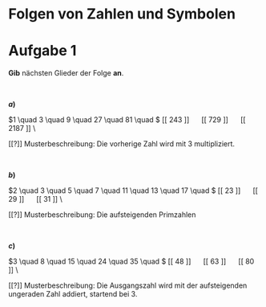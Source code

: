 <!--
version:  0.0.1

language: de

@style
input {
    text-align: center;
}

.flex-container {
    display: flex;
    flex-wrap: wrap;
    align-items: stretch;
    gap: 20px;
}

.flex-child {
    flex: 1;
    min-width: 350px;
    margin-right: 20px;
}

@media (max-width: 400px) {
    .flex-child {
        flex: 100%;
        margin-right: 0;
    }
}
@end

formula: \carry   \textcolor{red}{\scriptsize #1}
formula: \digit   \rlap{\carry{#1}}\phantom{#2}#2
formula: \permil  \text{‰}

import: https://raw.githubusercontent.com/LiaTemplates/Tikz-Jax/main/README.md

script: https://cdn.jsdelivr.net/gh/LiaTemplates/Tikz-Jax@main/dist/index.js


tags: Folgen, leicht, normal, Angeben

comment: Welche Zahl, welches Symbol kommt als nächstes?

author: Martin Lommatzsch

-->




# Folgen von Zahlen und Symbolen



# Aufgabe 1

**Gib** nächsten Glieder der Folge **an**.


<br>

__$a)\;\;$__

$1 \quad 3 \quad 9 \quad 27 \quad 81 \quad $ [[ 243 ]] $\quad$ [[ 729 ]] $\quad$ [[ 2187 ]] \

[[?]] Musterbeschreibung: Die vorherige Zahl wird mit $3$ multipliziert.

<br>

__$b)\;\;$__

$2 \quad 3 \quad 5 \quad 7 \quad 11 \quad 13 \quad 17 \quad $ [[ 23 ]] $\quad$ [[ 29 ]] $\quad$ [[ 31 ]] \

[[?]] Musterbeschreibung: Die aufsteigenden Primzahlen

<br>

__$c)\;\;$__

$3 \quad 8 \quad 15 \quad 24 \quad 35 \quad $ [[ 48 ]] $\quad$ [[ 63 ]] $\quad$ [[ 80 ]] 
\

[[?]] Musterbeschreibung: Die Ausgangszahl wird mit der aufsteigenden ungeraden Zahl addiert, startend bei $3$.

<br>
<br>
<br>
<br>
<br>